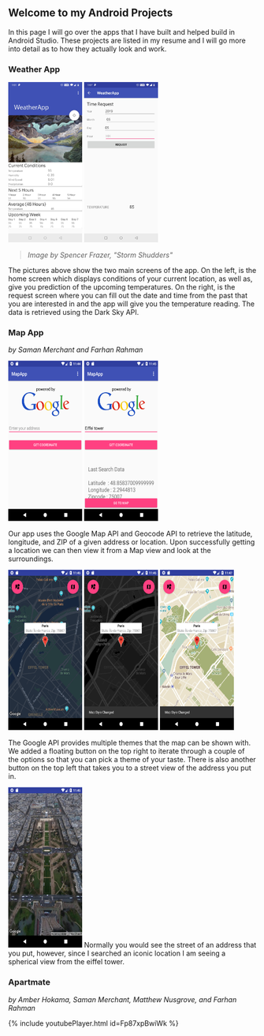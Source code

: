 ## Welcome to my Android Projects

In this page I will go over the apps that I have built and helped build in Android Studio. These projects are listed in my resume and I will go more into detail as to how they actually look and work. 


### Weather App

<img src="assets/Weather/HomeScreen.jpg" width="150" height="325" />   <img src="assets/Weather/RequestScreen.jpg" width="150" height="325" />
> _Image by Spencer Frazer, "Storm Shudders"_

The pictures above show the two main screens of the app. On the left, is the home screen which displays conditions of your current location, as well as, give you prediction of the upcoming temperatures. On the right, is the request screen where you can fill out the date and time from the past that you are interested in and the app will give you the temperature reading. The data is retrieved using the Dark Sky API.


### Map App
_by Saman Merchant and Farhan Rahman_

<img src="assets/Map/HomeScreen.png" width="150" height="325" />   <img src="assets/Map/Geocode.png" width="150" height="325" />

Our app uses the Google Map API and Geocode API to retrieve the latitude, longitude, and ZIP of a given address or location. Upon successfully getting a location we can then view it from a Map view and look at the surroundings. 

<img src="assets/Map/Map1.png" width="150" height="325" />   <img src="assets/Map/Map2.png" width="150" height="325" /> <img src="assets/Map/Map3.png" width="150" height="325" />   

The Google API provides multiple themes that the map can be shown with. We added a floating button on the top right to iterate through a couple of the options so that you can pick a theme of your taste. There is also another button on the top left that takes you to a street view of the address you put in. 

<img src="assets/Map/StreetView.png" width="150" height="325" />   
Normally you would see the street of an address that you put, however, since I searched an iconic location I am seeing a spherical view from the eiffel tower.


### Apartmate
_by Amber Hokama, Saman Merchant, Matthew Nusgrove, and Farhan Rahman_

{% include youtubePlayer.html id=Fp87xpBwiWk %}

